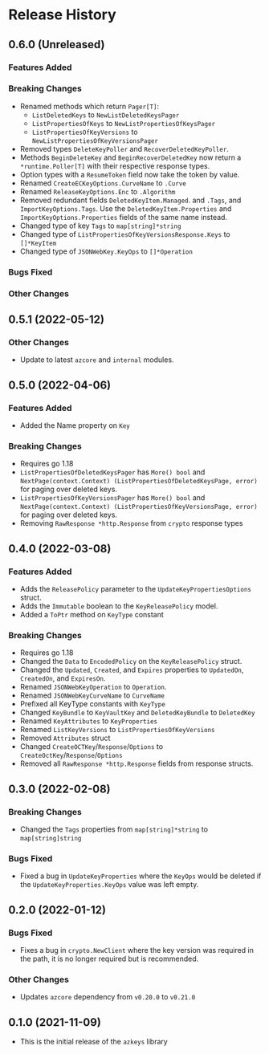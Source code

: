 # Release History

## 0.6.0 (Unreleased)

### Features Added

### Breaking Changes
* Renamed methods which return `Pager[T]`:
  * `ListDeletedKeys` to `NewListDeletedKeysPager`
  * `ListPropertiesOfKeys` to `NewListPropertiesOfKeysPager`
  * `ListPropertiesOfKeyVersions` to `NewListPropertiesOfKeyVersionsPager`
* Removed types `DeleteKeyPoller` and `RecoverDeletedKeyPoller`.
* Methods `BeginDeleteKey` and `BeginRecoverDeletedKey` now return a `*runtime.Poller[T]` with their respective response types.
* Option types with a `ResumeToken` field now take the token by value.
* Renamed `CreateECKeyOptions.CurveName` to `.Curve`
* Renamed `ReleaseKeyOptions.Enc` to `.Algorithm`
* Removed redundant fields `DeletedKeyItem.Managed`. and `.Tags`, and `ImportKeyOptions.Tags`.
  Use the `DeletedKeyItem.Properties` and `ImportKeyOptions.Properties` fields of the same name instead.
* Changed type of key `Tags` to `map[string]*string`
* Changed type of `ListPropertiesOfKeyVersionsResponse.Keys` to `[]*KeyItem`
* Changed type of `JSONWebKey.KeyOps` to `[]*Operation`

### Bugs Fixed

### Other Changes

## 0.5.1 (2022-05-12)

### Other Changes
* Update to latest `azcore` and `internal` modules.

## 0.5.0 (2022-04-06)

### Features Added
* Added the Name property on `Key`

### Breaking Changes
* Requires go 1.18
* `ListPropertiesOfDeletedKeysPager` has `More() bool` and `NextPage(context.Context) (ListPropertiesOfDeletedKeysPage, error)` for paging over deleted keys.
* `ListPropertiesOfKeyVersionsPager` has `More() bool` and `NextPage(context.Context) (ListPropertiesOfKeyVersionsPage, error)` for paging over deleted keys.
* Removing `RawResponse *http.Response` from `crypto` response types

## 0.4.0 (2022-03-08)

### Features Added
* Adds the `ReleasePolicy` parameter to the `UpdateKeyPropertiesOptions` struct.
* Adds the `Immutable` boolean to the `KeyReleasePolicy` model.
* Added a `ToPtr` method on `KeyType` constant

### Breaking Changes
* Requires go 1.18
* Changed the `Data` to `EncodedPolicy` on the `KeyReleasePolicy` struct.
* Changed the `Updated`, `Created`, and `Expires` properties to `UpdatedOn`, `CreatedOn`, and `ExpiresOn`.
* Renamed `JSONWebKeyOperation` to `Operation`.
* Renamed `JSONWebKeyCurveName` to `CurveName`
* Prefixed all KeyType constants with `KeyType`
* Changed `KeyBundle` to `KeyVaultKey` and `DeletedKeyBundle` to `DeletedKey`
* Renamed `KeyAttributes` to `KeyProperties`
* Renamed `ListKeyVersions` to `ListPropertiesOfKeyVersions`
* Removed `Attributes` struct
* Changed `CreateOCTKey`/`Response`/`Options` to `CreateOctKey`/`Response`/`Options`
* Removed all `RawResponse *http.Response` fields from response structs.

## 0.3.0 (2022-02-08)

### Breaking Changes
* Changed the `Tags` properties from `map[string]*string` to `map[string]string`

### Bugs Fixed
* Fixed a bug in `UpdateKeyProperties` where the `KeyOps` would be deleted if the `UpdateKeyProperties.KeyOps` value was left empty.

## 0.2.0 (2022-01-12)

### Bugs Fixed
* Fixes a bug in `crypto.NewClient` where the key version was required in the path, it is no longer required but is recommended.

### Other Changes
* Updates `azcore` dependency from `v0.20.0` to `v0.21.0`

## 0.1.0 (2021-11-09)
* This is the initial release of the `azkeys` library
